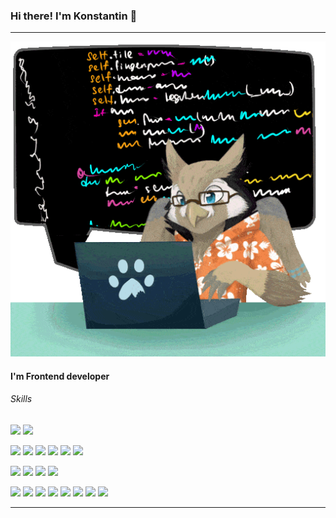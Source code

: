 ### Hi there! I'm Konstantin 👋

---

<img src="./owl.gif"/>

#### I'm Frontend developer

###### Skills

![](https://img.shields.io/badge/React-white?style=for-the-badge&logo=react&logoColor=white&labelColor=512B81&color=8CABFF)
![](https://img.shields.io/badge/React%20Native-white?style=for-the-badge&logo=react&logoColor=white&labelColor=512B81&color=8CABFF)

![](https://img.shields.io/badge/React_Hook_Form-white?style=plastic&logo=reacthookform&logoColor=white&labelColor=7C9D96&color=374259)
![](https://img.shields.io/badge/Dayjs-white?style=plastic&color=374259)
![](https://img.shields.io/badge/JSX-white?style=plastic&color=374259)
![](https://img.shields.io/badge/React_Navigation-white?style=plastic&color=374259)
![](https://img.shields.io/badge/Redux-white?style=plastic&logo=redux&logoColor=white&labelColor=7C9D96&color=374259)
![](https://img.shields.io/badge/GraphQL-white?style=plastic&logo=graphql&logoColor=white&labelColor=7C9D96&color=374259)

![](https://img.shields.io/badge/HTML-white?style=flat-square&logo=html5&logoColor=white&color=40128B)
![](https://img.shields.io/badge/CSS-white?style=flat-square&logo=css3&logoColor=white&color=40128B)
![](https://img.shields.io/badge/JavaScript-white?style=flat-square&logo=javascript&logoColor=white&color=40128B)
![](https://img.shields.io/badge/TypeScript-white?style=flat-square&logo=typescript&logoColor=white&color=40128B)

![](https://img.shields.io/badge/Jira-white?logo=jira&logoColor=white&labelColor=grey&color=black)
![](https://img.shields.io/badge/Git-white?logo=git&logoColor=white&labelColor=grey&color=black)
![](https://img.shields.io/badge/VSCode-white?logo=visualstudiocode&logoColor=white&labelColor=grey&color=black)
![](https://img.shields.io/badge/ESLint-white?logo=eslint&logoColor=white&labelColor=grey&color=black)
![](https://img.shields.io/badge/Prettier-white?logo=prettier&logoColor=white&labelColor=grey&color=black)
![](https://img.shields.io/badge/Notion-white?logo=notion&logoColor=white&labelColor=grey&color=black)
![](https://img.shields.io/badge/Miro-white?logo=miro&logoColor=white&labelColor=grey&color=black)
![](https://img.shields.io/badge/Apollo%20Client-white?logo=apollographql&logoColor=white&labelColor=grey&color=black)

---

